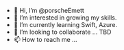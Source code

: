 - 👋 Hi, I’m @porscheEmett
- 👀 I’m interested in growing my skills.
- 🌱 I’m currently learning Swift, Azure.
- 💞️ I’m looking to collaborate ... TBD
- 📫 How to reach me ...

<!---
porscheEmett/porscheEmett is a ✨ special ✨ repository because its `README.md` (this file) appears on your GitHub profile.
You can click the Preview link to take a look at your changes.
--->

